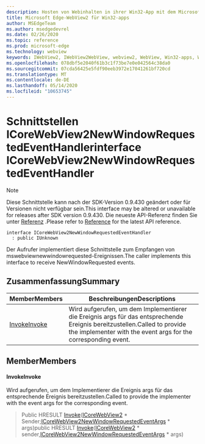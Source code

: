 ```yaml
---
description: Hosten von Webinhalten in ihrer Win32-App mit dem Microsoft Edge WebView2-Steuerelement
title: Microsoft Edge-WebView2 für Win32-apps
author: MSEdgeTeam
ms.author: msedgedevrel
ms.date: 02/26/2020
ms.topic: reference
ms.prod: microsoft-edge
ms.technology: webview
keywords: IWebView2, IWebView2WebView, webview2, WebView, Win32-apps, Win32, Edge, ICoreWebView2, ICoreWebView2Host, Browser-Steuerelement, Edge-HTML
ms.openlocfilehash: 078dbf5e2040f61b3c1f73be7e0e042564c38da0
ms.sourcegitcommit: 07cda56425e5fdf90eeb3972e17041261bf720cd
ms.translationtype: MT
ms.contentlocale: de-DE
ms.lasthandoff: 05/14/2020
ms.locfileid: "10653745"
---
```

# <span data-ttu-id="bf6b4-104">Schnittstellen ICoreWebView2NewWindowRequestedEventHandler</span><span class="sxs-lookup"><span data-stu-id="bf6b4-104">interface ICoreWebView2NewWindowRequestedEventHandler</span></span> 

> [!NOTE]
> <span data-ttu-id="bf6b4-105">Diese Schnittstelle kann nach der SDK-Version 0.9.430 geändert oder für Versionen nicht verfügbar sein.</span><span class="sxs-lookup"><span data-stu-id="bf6b4-105">This interface may be altered or unavailable for releases after SDK version 0.9.430.</span></span> <span data-ttu-id="bf6b4-106">Die neueste API-Referenz finden Sie unter [Referenz](../../../webview2-api-reference.md) .</span><span class="sxs-lookup"><span data-stu-id="bf6b4-106">Please refer to [Reference](../../../webview2-api-reference.md) for the latest API reference.</span></span>

```
interface ICoreWebView2NewWindowRequestedEventHandler
  : public IUnknown
```

<span data-ttu-id="bf6b4-107">Der Aufrufer implementiert diese Schnittstelle zum Empfangen von mswebviewnewwindowrequested-Ereignissen.</span><span class="sxs-lookup"><span data-stu-id="bf6b4-107">The caller implements this interface to receive NewWindowRequested events.</span></span>

## <span data-ttu-id="bf6b4-108">Zusammenfassung</span><span class="sxs-lookup"><span data-stu-id="bf6b4-108">Summary</span></span>

 <span data-ttu-id="bf6b4-109">Member</span><span class="sxs-lookup"><span data-stu-id="bf6b4-109">Members</span></span>                        | <span data-ttu-id="bf6b4-110">Beschreibungen</span><span class="sxs-lookup"><span data-stu-id="bf6b4-110">Descriptions</span></span>
--------------------------------|---------------------------------------------
[<span data-ttu-id="bf6b4-111">Invoke</span><span class="sxs-lookup"><span data-stu-id="bf6b4-111">Invoke</span></span>](#invoke) | <span data-ttu-id="bf6b4-112">Wird aufgerufen, um dem Implementierer die Ereignis args für das entsprechende Ereignis bereitzustellen.</span><span class="sxs-lookup"><span data-stu-id="bf6b4-112">Called to provide the implementer with the event args for the corresponding event.</span></span>

## <span data-ttu-id="bf6b4-113">Member</span><span class="sxs-lookup"><span data-stu-id="bf6b4-113">Members</span></span>

#### <span data-ttu-id="bf6b4-114">Invoke</span><span class="sxs-lookup"><span data-stu-id="bf6b4-114">Invoke</span></span> 

<span data-ttu-id="bf6b4-115">Wird aufgerufen, um dem Implementierer die Ereignis args für das entsprechende Ereignis bereitzustellen.</span><span class="sxs-lookup"><span data-stu-id="bf6b4-115">Called to provide the implementer with the event args for the corresponding event.</span></span>

> <span data-ttu-id="bf6b4-116">Public HRESULT [Invoke](#invoke)([ICoreWebView2](ICoreWebView2.md) \* Sender;[ICoreWebView2NewWindowRequestedEventArgs](ICoreWebView2NewWindowRequestedEventArgs.md) \* args)</span><span class="sxs-lookup"><span data-stu-id="bf6b4-116">public HRESULT [Invoke](#invoke)([ICoreWebView2](ICoreWebView2.md) \* sender,[ICoreWebView2NewWindowRequestedEventArgs](ICoreWebView2NewWindowRequestedEventArgs.md) \* args)</span></span>

